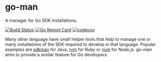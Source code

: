 # go-man
A manager for Go SDK installations.

[![Build Status](https://github.com/NoizeMe/go-man/workflows/Build/badge.svg)](https://github.com/NoizeMe/go-man/actions?query=workflow:Build)
[![Go Report Card](https://goreportcard.com/badge/github.com/NoizeMe/go-man)](https://goreportcard.com/report/github.com/NoizeMe/go-man)
[![codecov](https://codecov.io/gh/NoizeMe/go-man/graph/badge.svg)](https://codecov.io/gh/NoizeMe/go-man)

Many other language have small helper tools that help to manage one or many installations of the SDK required to develop in
that language. Popular examples are [sdkman](https://sdkman.io/) for Java, [rvm](https://rvm.io/) for Ruby or
[nvm](https://github.com/nvm-sh/nvm) for Node.js. go-man aims to provide a similar feature for Go developers.
